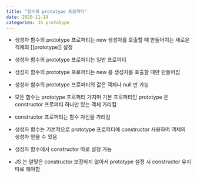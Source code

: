 ```yaml
---
title: "함수의 prototype 프로퍼티"
date: 2020-11-19
categories: JS prototype
---
```


- 생성자 함수의 prototype 프로퍼티는 new 생성자를 호출할 때 만들어지는 새로운 객체의 [[prototype]] 설정

- 생성자 함수의 prototype 프로퍼티는 일반 프로퍼티

- 생성자 함수의 prototype 프로퍼티는 new 를 생성자를 호출할 때만 만들어짐

- 생성자 함수의 prototype 프로퍼티의 값은 객체나 null 만 가능

- 모든 함수는 prototype 프로퍼티 가지며 기본 프로퍼티인 prototype 은 constructor 프로퍼티 하나만 있는 객체 가리킴

- constructor 프로퍼티는 함수 자신을 가리킴

- 생성자 함수는 기본적으로 prototype 프로퍼티에 constructor 사용하여 객체의 생성자 얻을 수 있음

- 생성자 함수에서 constructor 따로 설정 가능

- JS 는 알맞은 constructor 보장하지 않아서 prototype 설정 시 constructor 유지 따로 해야함
